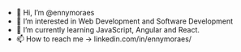 - 👋 Hi, I’m @ennymoraes
- 👀 I’m interested in Web Development and Software Development
- 🌱 I’m currently learning JavaScript, Angular and React.
- 📫 How to reach me -> linkedin.com/in/ennymoraes/

<!---
ennymoraes/ennymoraes is a ✨ special ✨ repository because its `README.md` (this file) appears on your GitHub profile.
You can click the Preview link to take a look at your changes.
--->
